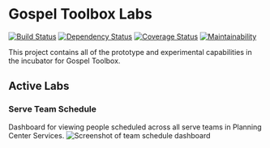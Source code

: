 # Gospel Toolbox Labs

[![Build Status](https://travis-ci.org/GospelToolbox/Labs.svg?branch=master)](https://travis-ci.org/GospelToolbox/Labs)
[![Dependency Status](https://beta.gemnasium.com/badges/github.com/GospelToolbox/Labs.svg)](https://beta.gemnasium.com/projects/github.com/GospelToolbox/Labs)
[![Coverage Status](https://coveralls.io/repos/github/GospelToolbox/Labs/badge.svg?branch=master)](https://coveralls.io/github/GospelToolbox/Labs?branch=master)
[![Maintainability](https://api.codeclimate.com/v1/badges/96233e4f364077fa6a05/maintainability)](https://codeclimate.com/github/GospelToolbox/Labs/maintainability)


This project contains all of the prototype and experimental capabilities in the
incubator for Gospel Toolbox.

## Active Labs

### Serve Team Schedule
Dashboard for viewing people scheduled across all serve teams in Planning Center Services.
![Screenshot of team schedule dashboard](https://i.imgur.com/ONZLEuw.png)
